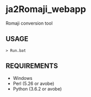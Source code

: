 # ja2Romaji_webapp 
Romaji conversion tool

## USAGE
```
> Run.bat
```
## REQUIREMENTS
- Windows
- Perl (5.26 or avobe)
- Python (3.6.2 or avobe)
